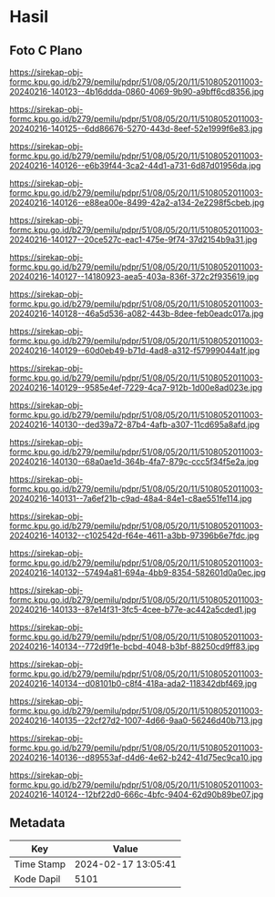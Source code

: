 # Hasil

## Foto C Plano

https://sirekap-obj-formc.kpu.go.id/b279/pemilu/pdpr/51/08/05/20/11/5108052011003-20240216-140123--4b16ddda-0860-4069-9b90-a9bff6cd8356.jpg

https://sirekap-obj-formc.kpu.go.id/b279/pemilu/pdpr/51/08/05/20/11/5108052011003-20240216-140125--6dd86676-5270-443d-8eef-52e1999f6e83.jpg

https://sirekap-obj-formc.kpu.go.id/b279/pemilu/pdpr/51/08/05/20/11/5108052011003-20240216-140126--e6b39f44-3ca2-44d1-a731-6d87d01956da.jpg

https://sirekap-obj-formc.kpu.go.id/b279/pemilu/pdpr/51/08/05/20/11/5108052011003-20240216-140126--e88ea00e-8499-42a2-a134-2e2298f5cbeb.jpg

https://sirekap-obj-formc.kpu.go.id/b279/pemilu/pdpr/51/08/05/20/11/5108052011003-20240216-140127--20ce527c-eac1-475e-9f74-37d2154b9a31.jpg

https://sirekap-obj-formc.kpu.go.id/b279/pemilu/pdpr/51/08/05/20/11/5108052011003-20240216-140127--14180923-aea5-403a-836f-372c2f935619.jpg

https://sirekap-obj-formc.kpu.go.id/b279/pemilu/pdpr/51/08/05/20/11/5108052011003-20240216-140128--46a5d536-a082-443b-8dee-feb0eadc017a.jpg

https://sirekap-obj-formc.kpu.go.id/b279/pemilu/pdpr/51/08/05/20/11/5108052011003-20240216-140129--60d0eb49-b71d-4ad8-a312-f57999044a1f.jpg

https://sirekap-obj-formc.kpu.go.id/b279/pemilu/pdpr/51/08/05/20/11/5108052011003-20240216-140129--9585e4ef-7229-4ca7-912b-1d00e8ad023e.jpg

https://sirekap-obj-formc.kpu.go.id/b279/pemilu/pdpr/51/08/05/20/11/5108052011003-20240216-140130--ded39a72-87b4-4afb-a307-11cd695a8afd.jpg

https://sirekap-obj-formc.kpu.go.id/b279/pemilu/pdpr/51/08/05/20/11/5108052011003-20240216-140130--68a0ae1d-364b-4fa7-879c-ccc5f34f5e2a.jpg

https://sirekap-obj-formc.kpu.go.id/b279/pemilu/pdpr/51/08/05/20/11/5108052011003-20240216-140131--7a6ef21b-c9ad-48a4-84e1-c8ae551fe114.jpg

https://sirekap-obj-formc.kpu.go.id/b279/pemilu/pdpr/51/08/05/20/11/5108052011003-20240216-140132--c102542d-f64e-4611-a3bb-97396b6e7fdc.jpg

https://sirekap-obj-formc.kpu.go.id/b279/pemilu/pdpr/51/08/05/20/11/5108052011003-20240216-140132--57494a81-694a-4bb9-8354-582601d0a0ec.jpg

https://sirekap-obj-formc.kpu.go.id/b279/pemilu/pdpr/51/08/05/20/11/5108052011003-20240216-140133--87e14f31-3fc5-4cee-b77e-ac442a5cded1.jpg

https://sirekap-obj-formc.kpu.go.id/b279/pemilu/pdpr/51/08/05/20/11/5108052011003-20240216-140134--772d9f1e-bcbd-4048-b3bf-88250cd9ff83.jpg

https://sirekap-obj-formc.kpu.go.id/b279/pemilu/pdpr/51/08/05/20/11/5108052011003-20240216-140134--d08101b0-c8f4-418a-ada2-118342dbf469.jpg

https://sirekap-obj-formc.kpu.go.id/b279/pemilu/pdpr/51/08/05/20/11/5108052011003-20240216-140135--22cf27d2-1007-4d66-9aa0-56246d40b713.jpg

https://sirekap-obj-formc.kpu.go.id/b279/pemilu/pdpr/51/08/05/20/11/5108052011003-20240216-140136--d89553af-d4d6-4e62-b242-41d75ec9ca10.jpg

https://sirekap-obj-formc.kpu.go.id/b279/pemilu/pdpr/51/08/05/20/11/5108052011003-20240216-140124--12bf22d0-666c-4bfc-9404-62d90b89be07.jpg


## Metadata

| Key        | Value               |
| ---------- | ------------------- |
| Time Stamp | 2024-02-17 13:05:41 |
| Kode Dapil | 5101                |



